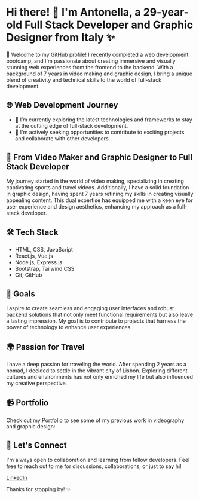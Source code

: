 # Hi there! 👋 I'm Antonella, a 29-year-old Full Stack Developer and Graphic Designer from Italy ✨

🚀 Welcome to my GitHub profile! I recently completed a web development bootcamp, and I'm passionate about creating immersive and visually stunning web experiences from the frontend to the backend. With a background of 7 years in video making and graphic design, I bring a unique blend of creativity and technical skills to the world of full-stack development.

## 🌐 Web Development Journey

- 🔭 I’m currently exploring the latest technologies and frameworks to stay at the cutting edge of full-stack development.
- 🌱 I'm actively seeking opportunities to contribute to exciting projects and collaborate with other developers.

## 🎨 From Video Maker and Graphic Designer to Full Stack Developer

My journey started in the world of video making, specializing in creating captivating sports and travel videos. Additionally, I have a solid foundation in graphic design, having spent 7 years refining my skills in creating visually appealing content. This dual expertise has equipped me with a keen eye for user experience and design aesthetics, enhancing my approach as a full-stack developer.

## 🛠️ Tech Stack

- HTML, CSS, JavaScript
- React.js, Vue.js
- Node.js, Express.js
- Bootstrap, Tailwind CSS
- Git, GitHub

## 🚀 Goals

I aspire to create seamless and engaging user interfaces and robust backend solutions that not only meet functional requirements but also leave a lasting impression. My goal is to contribute to projects that harness the power of technology to enhance user experiences.

## 🌍 Passion for Travel

I have a deep passion for traveling the world. After spending 2 years as a nomad, I decided to settle in the vibrant city of Lisbon. Exploring different cultures and environments has not only enriched my life but also influenced my creative perspective.

## 📹 Portfolio

Check out my [Portfolio](https://troopl.com/antonellacorreale) to see some of my previous work in videography and graphic design:

## 🤝 Let's Connect

I'm always open to collaboration and learning from fellow developers. Feel free to reach out to me for discussions, collaborations, or just to say hi!

[LinkedIn](https://www.linkedin.com/in/antonella-correale/)

Thanks for stopping by! ✨
